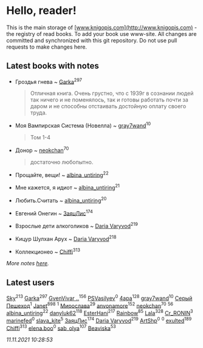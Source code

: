 # Hello, reader!
This is the main storage of [www.knigopis.com](http://www.knigopis.com) - the registry of read books.
To add your book use www-site. All changes are committed and synchronized with this git repository.
Do not use pull requests to make changes here.


## Latest books with notes
* Гроздья гнева ~ [Garka](users/115/115753719718250012620-google)<sup>297</sup>
    > Отличная книга. Очень грустно, что с 1939г в сознании людей так ничего и не поменялось, так и готовы работать почти за даром и не способны отстаивать достойную оплату своего труда.

* Моя Вампирская Система (Новелла) ~ [gray7wand](users/110/110080946273609412257-google)<sup>10</sup>
    > Том 1-4

* Донор ~ [neokchan](users/113/113179958976964886996-google)<sup>70</sup>
    > достаточно любопытно.

* Прощайте, вещи! ~ [albina_untiring](users/257/2579695-vkontakte)<sup>22</sup>

* Мне кажется, я идиот ~ [albina_untiring](users/257/2579695-vkontakte)<sup>21</sup>

* Любить.Считать ~ [albina_untiring](users/257/2579695-vkontakte)<sup>20</sup>

* Евгений Онегин ~ [ЗаяцЛис](users/112/112388384595246311466-google)<sup>174</sup>

* Взрослые дети алкоголиков ~ [Daria Varyvod](users/829/829893410524253-facebook)<sup>219</sup>

* Кицур Шулхан Арух ~ [Daria Varyvod](users/829/829893410524253-facebook)<sup>218</sup>

* Коллекционео ~ [Chiffi](users/105/105831994080785626680-google)<sup>313</sup>


_More notes [here](latest_books_with_notes.md)._


## Latest users
[Sky](users/118/118049897850017649660-googleplus)<sup>213</sup> 
[Garka](users/115/115753719718250012620-google)<sup>297</sup> 
[GvenVivar ..](users/158/158266434925901-facebook)<sup>156</sup> 
[PSVasilyev](users/194/194080517-yandex)<sup>0</sup> 
[4apa](users/117/117392596378069249667-google)<sup>128</sup> 
[gray7wand](users/110/110080946273609412257-google)<sup>10</sup> 
[Серый Пешеход](users/102/102909613832307653776-google)<sup>1</sup> 
[Janet](users/108/108113656204404967440-google)<sup>898</sup> 
[](users/101/101368518035734751027-google)<sup>1</sup> 
[Мирослава](users/106/106107989792957993574-google)<sup>29</sup> 
[anvonamore](users/595/5957175-vkontakte)<sup>152</sup> 
[neokchan](users/113/113179958976964886996-google)<sup>70</sup> 
[](users/153/1537586159620888-facebook)<sup>56</sup> 
[albina_untiring](users/257/2579695-vkontakte)<sup>22</sup> 
[danyluk62](users/374/374149854-vkontakte)<sup>118</sup> 
[EsterHani](users/305/30558181-vkontakte)<sup>217</sup> 
[Rainbow](users/109/109787328219839805802-google)<sup>85</sup> 
[Lala](users/761/76187635-vkontakte)<sup>328</sup> 
[Cr_RONIN](users/112/112090473416384685204-google)<sup>3</sup> 
[marinefed](users/439/4394066-vkontakte)<sup>0</sup> 
[slava_kite](users/134/134671934-vkontakte)<sup>5</sup> 
[ЗаяцЛис](users/112/112388384595246311466-google)<sup>174</sup> 
[Daria Varyvod](users/829/829893410524253-facebook)<sup>219</sup> 
[ArtShp](users/108/108555122591492235889-google)<sup>0</sup> 
[](users/483/483675196-vkontakte)<sup>0</sup> 
[exulted](users/100/100599204551896265722-google)<sup>189</sup> 
[Chiffi](users/105/105831994080785626680-google)<sup>313</sup> 
[elena.boo](users/455/4558179214240383-facebook)<sup>0</sup> 
[sab_olya](users/139/139338401-vkontakte)<sup>107</sup> 
[Beaviska](users/102/10202544960024508-facebook)<sup>53</sup> 


_11.11.2021 10:28:53_
